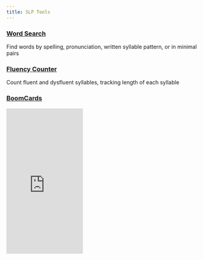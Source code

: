 ```yaml
---
title: SLP Tools
---
```


### [Word Search](WordSearch.html)
Find words by spelling, pronunciation, written syllable pattern, or in minimal pairs

### [Fluency Counter](FluencyTimer.html)
Count fluent and dysfluent syllables, tracking length of each syllable

### [BoomCards](https://wow.boomlearning.com/author/peachteacher?ref=amlink)

<iframe src="https://wow.boomlearning.com/widget/HY9GwwaqRCkgymqdb" width="200" height="380" frameborder="0"></iframe>
